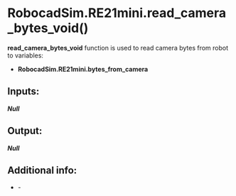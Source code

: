 <h1> RobocadSim.RE21mini.read_camera_bytes_void()  </h1>
  
<strong>read_camera_bytes_void</strong> function is used to read camera bytes from robot to variables:  
<ul>
  <li><strong>RobocadSim.RE21mini.bytes_from_camera</strong></li> 
</ul>
  
<h2><strong> Inputs: </strong></h2>  
<strong><em>Null</em></strong>
  
<h2><strong> Output: </strong></h2>
<strong><em>Null</em></strong> 

<h2><strong> Additional info: </strong></h2>
<ul>
<li>-</li>
</ul>
